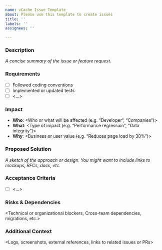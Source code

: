 ```yaml
---
name: vCache Issue Template
about: Please use this template to create issues
title: ''
labels: ''
assignees: ''

---
```


<!---
Please set the GitHub labels
 • Complexity: XS, S, M,  L, XL  
 • Priority: Low, Medium, Urgent  
 • Type: Enhancement, Bug, Documentation, Good first issue, Help wanted
-->

### Description
_A concise summary of the issue or feature request._

### Requirements
- [ ] Followed coding conventions
- [ ] Implemented or updated tests
- [ ] <…>

### Impact
- **Who**: <Who or what will be affected (e.g. “Developer“, “Companies“)>  
- **What**: <Type of impact (e.g. “Performance regression”, “Data integrity”)>  
- **Why**: <Business or user value (e.g. “Reduces page load by 30%”)>

### Proposed Solution
_A sketch of the approach or design. You might want to include links to mockups, RFCs, docs, etc._

### Acceptance Criteria
- [ ] <…>

### Risks & Dependencies
<Technical or organizational blockers, Cross-team dependencies, migrations, etc.>

### Additional Context
<Logs, screenshots, external references, links to related issues or PRs>

